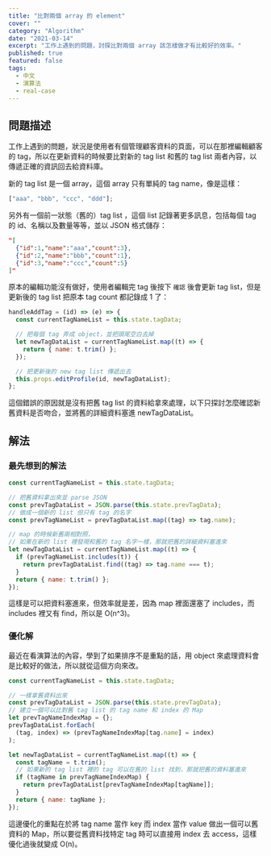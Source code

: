 ```yaml
---
title: "比對兩個 array 的 element"
cover: ""
category: "Algorithm"
date: "2021-03-14"
excerpt: "工作上遇到的問題，討探比對兩個 array 該怎樣做才有比較好的效率。"
published: true
featured: false
tags:
  - 中文
  - 演算法
  - real-case
---
```


## 問題描述

工作上遇到的問題，狀況是使用者有個管理顧客資料的頁面，可以在那裡編輯顧客的 tag，所以在更新資料的時候要比對新的 tag list 和舊的 tag list 兩者內容，以傳遞正確的資訊回去給資料庫。

新的 tag list 是一個 array，這個 array 只有單純的 tag name，像是這樣：

```js
["aaa", "bbb", "ccc", "ddd"];
```

另外有一個前一狀態（舊的）tag list ，這個 list 記錄著更多訊息，包括每個 tag 的 id、名稱以及數量等等，並以 JSON 格式儲存：

```JSON
"[
  {"id":1,"name":"aaa","count":3},
  {"id":2,"name":"bbb","count":1},
  {"id":3,"name":"ccc","count":5}
]"
```

原本的編輯功能沒有做好，使用者編輯完 tag 後按下 `確認` 後會更新 tag list，但是更新後的 tag list 把原本 tag count 都記錄成 1 了：

```js
handleAddTag = (id) => (e) => {
  const currentTagNameList = this.state.tagData;

  // 把每個 tag 弄成 object，並把頭尾空白去掉
  let newTagDataList = currentTagNameList.map((t) => {
    return { name: t.trim() };
  });

  // 把更新後的 new tag list 傳遞出去
  this.props.editProfile(id, newTagDataList);
};
```

這個錯誤的原因就是沒有把舊 tag list 的資料給拿來處理，以下只探討怎麼確認新舊資料是否吻合，並將舊的詳細資料塞進 newTagDataList。

## 解法

### 最先想到的解法

```js
const currentTagNameList = this.state.tagData;

// 把舊資料拿出來並 parse JSON
const prevTagDataList = JSON.parse(this.state.prevTagData);
// 做成一個新的 list 但只有 tag 的名字
const prevTagNameList = prevTagDataList.map((tag) => tag.name);

// map 的時候新舊兩相對照，
// 如果在新的 list 裡發現和舊的 tag 名字一樣，那就把舊的詳細資料塞進來
let newTagDataList = currentTagNameList.map((t) => {
  if (prevTagNameList.includes(t)) {
    return prevTagDataList.find((tag) => tag.name === t);
  }
  return { name: t.trim() };
});
```

這樣是可以把資料塞進來，但效率就是差，因為 map 裡面還塞了 includes，而 includes 裡又有 find，所以是 O(n^3)。

### 優化解

最近在看演算法的內容，學到了如果排序不是重點的話，用 object 來處理資料會是比較好的做法，所以就從這個方向來改。

```js
const currentTagNameList = this.state.tagData;

// 一樣拿舊資料出來
const prevTagDataList = JSON.parse(this.state.prevTagData);
// 建立一個可以比對舊 tag list 的 tag name 和 index 的 Map
let prevTagNameIndexMap = {};
prevTagDataList.forEach(
  (tag, index) => (prevTagNameIndexMap[tag.name] = index)
);

let newTagDataList = currentTagNameList.map((t) => {
  const tagName = t.trim();
  // 如果新的 tag list 裡的 tag 可以在舊的 list 找到，那就把舊的資料塞進來
  if (tagName in prevTagNameIndexMap) {
    return prevTagDataList[prevTagNameIndexMap[tagName]];
  }
  return { name: tagName };
});
```

這邊優化的重點在於將 tag name 當作 key 而 index 當作 value 做出一個可以舊資料的 Map，所以要從舊資料找特定 tag 時可以直接用 index 去 access，這樣優化過後就變成 O(n)。
